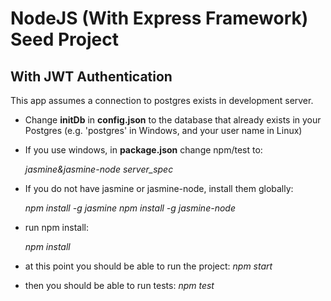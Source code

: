 # NodeJS (With Express Framework) Seed Project
## With JWT Authentication 
This app assumes a connection to postgres exists in development server.

* Change **initDb** in **config.json** to the database that already exists in your Postgres (e.g. 'postgres' in Windows, and your user name in Linux)
* If you use windows, in **package.json** change npm/test to:

    _jasmine&jasmine-node server_spec_

* If you do not have jasmine or jasmine-node, install them globally:

    _npm install -g jasmine
    npm install -g jasmine-node_

* run npm install:

    _npm install_

* at this point you should  be able to run the project:
_npm start_

* then you should be able to run tests:
    _npm test_